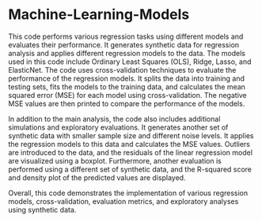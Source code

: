 # Machine-Learning-Models
This code performs various regression tasks using different models and evaluates their performance. It generates synthetic data for regression analysis and applies different regression models to the data. The models used in this code include Ordinary Least Squares (OLS), Ridge, Lasso, and ElasticNet.
The code uses cross-validation techniques to evaluate the performance of the regression models. It splits the data into training and testing sets, fits the models to the training data, and calculates the mean squared error (MSE) for each model using cross-validation. The negative MSE values are then printed to compare the performance of the models.

In addition to the main analysis, the code also includes additional simulations and exploratory evaluations. It generates another set of synthetic data with smaller sample size and different noise levels. It applies the regression models to this data and calculates the MSE values. Outliers are introduced to the data, and the residuals of the linear regression model are visualized using a boxplot. Furthermore, another evaluation is performed using a different set of synthetic data, and the R-squared score and density plot of the predicted values are displayed.

Overall, this code demonstrates the implementation of various regression models, cross-validation, evaluation metrics, and exploratory analyses using synthetic data.




